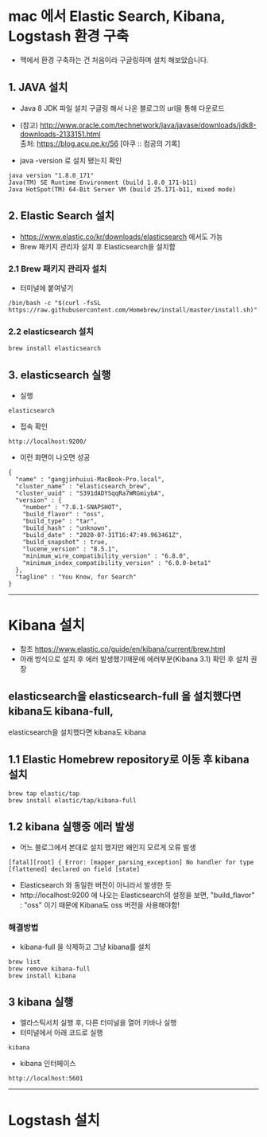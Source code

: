 # mac 에서 Elastic Search, Kibana, Logstash 환경 구축
- 맥에서 환경 구축하는 건 처음이라 구글링하며 설치 해보았습니다.

## 1. JAVA 설치

- Java 8 JDK 파일 설치 구글링 해서 나온 블로그의 url을 통해 다운로드

- (참고)
 http://www.oracle.com/technetwork/java/javase/downloads/jdk8-downloads-2133151.html  
 출처: https://blog.acu.pe.kr/56 [아쿠 :: 컴공의 기록]

- java -version 로 설치 됐는지 확인
```
java version "1.8.0_171"
Java(TM) SE Runtime Environment (build 1.8.0_171-b11)
Java HotSpot(TM) 64-Bit Server VM (build 25.171-b11, mixed mode)
```

## 2. Elastic Search 설치
- https://www.elastic.co/kr/downloads/elasticsearch 에서도 가능
- Brew 패키지 관리자 설치 후 Elasticsearch을 설치함

### 2.1 Brew 패키지 관리자 설치
- 터미널에 붙여넣기 
```
/bin/bash -c "$(curl -fsSL https://raw.githubusercontent.com/Homebrew/install/master/install.sh)"
```
### 2.2 elasticsearch 설치
```
brew install elasticsearch
```

## 3. elasticsearch 실행
- 실행
```
elasticsearch
```
- 접속 확인
```
http://localhost:9200/
```
- 이런 화면이 나오면 성공
```
{
  "name" : "gangjinhuiui-MacBook-Pro.local",
  "cluster_name" : "elasticsearch_brew",
  "cluster_uuid" : "S391dADYSqqRa7WRGmiybA",
  "version" : {
    "number" : "7.8.1-SNAPSHOT",
    "build_flavor" : "oss",
    "build_type" : "tar",
    "build_hash" : "unknown",
    "build_date" : "2020-07-31T16:47:49.963461Z",
    "build_snapshot" : true,
    "lucene_version" : "8.5.1",
    "minimum_wire_compatibility_version" : "6.8.0",
    "minimum_index_compatibility_version" : "6.0.0-beta1"
  },
  "tagline" : "You Know, for Search"
}
```
-------
# Kibana 설치
- 참조 https://www.elastic.co/guide/en/kibana/current/brew.html 
- 아래 방식으로 설치 후 에러 발생했기때문에 에러부분(Kibana 3.1) 확인 후 설치 권장 

## elasticsearch을 elasticsearch-full 을 설치했다면 kibana도 kibana-full,
elasticsearch을 설치했다면 kibana도 kibana

## 1.1 Elastic Homebrew repository로 이동 후 kibana 설치

```
brew tap elastic/tap
brew install elastic/tap/kibana-full
```
## 1.2 kibana 실행중 에러 발생
- 어느 블로그에서 본대로 설치 했지만 왜인지 모르게 오류 발생
```
[fatal][root] { Error: [mapper_parsing_exception] No handler for type [flattened] declared on field [state]
```
- Elasticsearch 와 동일한 버전이 아니라서 발생한 듯
- http://localhost:9200 에 나오는 Elasticsearch의 설정을 보면, "build_flavor" : "oss" 이기 때문에  Kibana도 oss 버전을 사용해야함!

### 해결방법 
- kibana-full 을 삭제하고 그냥 kibana를 설치
```
brew list
brew remove kibana-full
brew install kibana
```

## 3 kibana 실행
- 엘라스틱서치 실행 후, 다른 터미널을 열어 키바나 실행 
- 터미널에서 아래 코드로 실행
```
kibana
```
- kibana 인터페이스
```
http://localhost:5601
```

-------
# Logstash 설치
